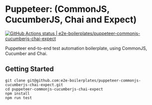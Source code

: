 # Puppeteer: (CommonJS, CucumberJS, Chai and Expect)

[![GitHub Actions status | e2e-boilerplates/puppeteer-commonjs-cucumberjs-chai-expect](https://github.com/e2e-boilerplates/puppeteer-commonjs-cucumberjs-chai-expect/workflows/puppeteer-commonjs-cucumberjs-chai-expect/badge.svg)](https://github.com/e2e-boilerplates/puppeteer-commonjs-cucumberjs-chai-expect/actions?workflow=puppeteer-commonjs-cucumberjs-chai-expect)

Puppeteer end-to-end test automation boilerplate, using CommonJS, Cucumber and Chai.

## Getting Started

    git clone git@github.com:e2e-boilerplates/puppeteer-commonjs-cucumberjs-chai-expect.git
    cd puppeteer-commonjs-cucumberjs-chai-expect
    npm install
    npm run test
